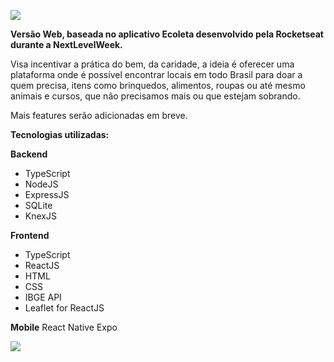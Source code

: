 ![](https://i.ibb.co/925gyJP/logo-edoacao.png)

**Versão Web, baseada no aplicativo Ecoleta desenvolvido pela Rocketseat durante a NextLevelWeek.**

Visa incentivar a prática do bem, da caridade, a ideia é oferecer uma plataforma onde é possível encontrar locais em todo Brasil para doar a quem precisa, itens como brinquedos, alimentos, roupas ou até mesmo animais e cursos, que não precisamos mais ou que estejam sobrando.

Mais features serão adicionadas em breve.

**Tecnologias utilizadas:**

**Backend**
- TypeScript
- NodeJS
- ExpressJS
- SQLite
- KnexJS

**Frontend**
- TypeScript
- ReactJS
- HTML
- CSS
- IBGE API
- Leaflet for ReactJS

**Mobile**
React Native
Expo

![](https://i.ibb.co/09Dfcdj/Screenshot-from-2020-06-06-14-41-49.png)
